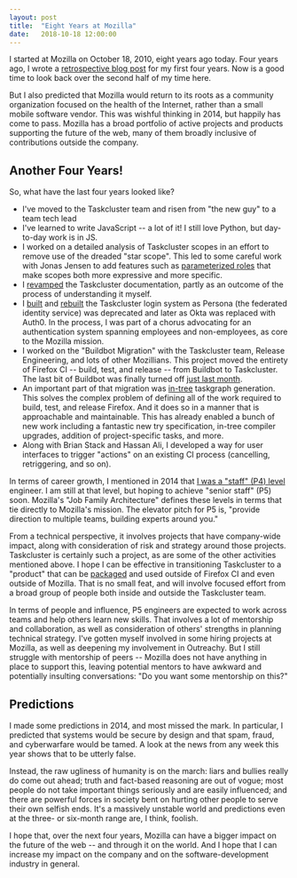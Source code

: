```yaml
---
layout: post
title:  "Eight Years at Mozilla"
date:   2018-10-18 12:00:00
---
```


I started at Mozilla on October 18, 2010, eight years ago today.
Four years ago, I wrote a [retrospective blog post](http://code.v.igoro.us/posts/2014/10/four-years-at-mozilla.html) for my first four years.
Now is a good time to look back over the second half of my time here.

But I also predicted that Mozilla would return to its roots as a community organization focused on the health of the Internet, rather than a small mobile software vendor.
This was wishful thinking in 2014, but happily has come to pass.
Mozilla has a broad portfolio of active projects and products supporting the future of the web, many of them broadly inclusive of contributions outside the company.

## Another Four Years!

So, what have the last four years looked like?

 * I've moved to the Taskcluster team and risen from "the new guy" to a team tech lead
 * I've learned to write JavaScript -- a lot of it!
   I still love Python, but day-to-day work is in JS.
 * I worked on a detailed analysis of Taskcluster scopes in an effort to remove use of the dreaded "star scope".
   This led to some careful work with Jonas Jensen to add features such as [parameterized roles](http://code.v.igoro.us/posts/2017/12/parameterized-roles.html) that make scopes both more expressive and more specific.
 * I [revamped](http://code.v.igoro.us/posts/2017/06/taskcluster-manual.html) the Taskcluster documentation, partly as an outcome of the process of understanding it myself.
 * I [built](http://code.v.igoro.us/posts/2016/02/taskcluster-login-ldap.html) and [rebuilt](http://code.v.igoro.us/posts/2016/03/taskcluster-login-creds-mgmt.html) the Taskcluster login system as Persona (the federated identity service) was deprecated and later as Okta was replaced with Auth0.
   In the process, I was part of a chorus advocating for an authentication system spanning employees and non-employees, as core to the Mozilla mission.
 * I worked on the "Buildbot Migration" with the Taskcluster team, Release Engineering, and lots of other Mozillians.
   This project moved the entirety of Firefox CI -- build, test, and release -- from Buildbot to Taskcluster.
   The last bit of Buildbot was finally turned off [just last month](https://atlee.ca/blog/posts/so-long-buildbot.html).
 * An important part of that migration was [in-tree](http://code.v.igoro.us/posts/2016/08/whats-so-special-about-in-tree.html) taskgraph generation.
   This solves the complex problem of defining all of the work required to build, test, and release Firefox.
   And it does so in a manner that is approachable and maintainable.
   This has already enabled a bunch of new work including a fantastic new try specification, in-tree compiler upgrades, addition of project-specific tasks, and more.
 * Along with Brian Stack and Hassan Ali, I developed a way for user interfaces to trigger "actions" on an existing CI process (cancelling, retriggering, and so on).

In terms of career growth, I mentioned in 2014 that [I was a "staff" (P4) level](https://gist.github.com/djmitche/2a61ef749da776d080bd53182ab2f126) engineer.
I am still at that level, but hoping to achieve "senior staff" (P5) soon.
Mozilla's "Job Family Architecture" defines these levels in terms that tie directly to Mozilla's mission.
The elevator pitch for P5 is, "provide direction to multiple teams, building experts around you."

From a technical perspective, it involves projects that have company-wide impact, along with consideration of risk and strategy around those projects.
Taskcluster is certainly such a project, as are some of the other activities mentioned above.
I hope I can be effective in transitioning Taskcluster to a "product" that can be [packaged](http://code.v.igoro.us/posts/2018/05/shipped-and-hosted-software.html) and used outside of Firefox CI and even outside of Mozilla.
That is no small feat, and will involve focused effort from a broad group of people both inside and outside the Taskcluster team.

In terms of people and influence, P5 engineers are expected to work across teams and help others learn new skills.
That involves a lot of mentorship and collaboration, as well as consideration of others' strengths in planning technical strategy.
I've gotten myself involved in some hiring projects at Mozilla, as well as deepening my involvement in Outreachy.
But I still struggle with mentorship of peers -- Mozilla does not have anything in place to support this, leaving potential mentors to have awkward and potentially insulting conversations: "Do you want some mentorship on this?"

## Predictions

I made some predictions in 2014, and most missed the mark.
In particular, I predicted that systems would be secure by design and that spam, fraud, and cyberwarfare would be tamed.
A look at the news from any week this year shows that to be utterly false.

Instead, the raw ugliness of humanity is on the march:
liars and bullies really do come out ahead;
truth and fact-based reasoning are out of vogue;
most people do not take important things seriously and are easily influenced; and
there are powerful forces in society bent on hurting other people to serve their own selfish ends.
It's a massively unstable world and predictions even at the three- or six-month range are, I think, foolish.

I hope that, over the next four years, Mozilla can have a bigger impact on the future of the web -- and through it on the world.
And I hope that I can increase my impact on the company and on the software-development industry in general.
